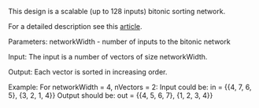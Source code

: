 This design is a scalable (up to 128 inputs) bitonic sorting network.

For a detailed description see this
[article](http://en.wikipedia.org/wiki/Bitonic_sorter).

Parameters:
  networkWidth - number of inputs to the bitonic network

Input:
  The input is a number of vectors of size networkWidth.

Output:
  Each vector is sorted in increasing order.

Example:
  For networkWidth = 4, nVectors = 2:
  Input could be:
    in  = {{4, 7, 6, 5}, {3, 2, 1, 4}}
  Output should be:
    out = {{4, 5, 6, 7}, {1, 2, 3, 4}}
